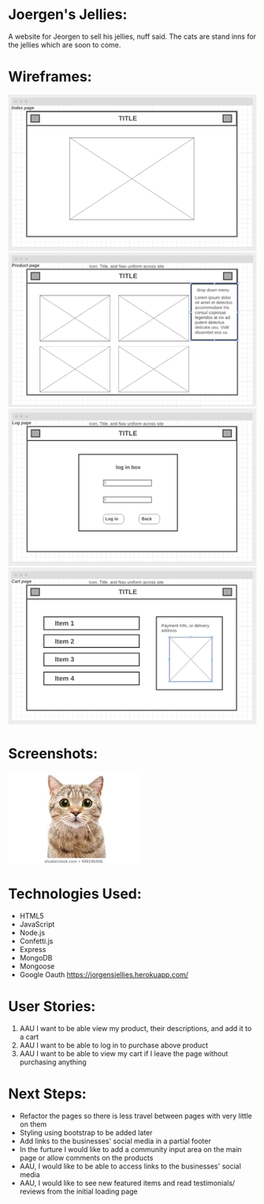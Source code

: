 Joergen's Jellies:
=====
A website for Jeorgen to sell his jellies, nuff said. The cats are stand inns for the jellies which are soon to come.

Wireframes:
=====
![wireframe](public/images/wireframe1.png "index/title page")
![wireframe](public/images/wireframe2.png "product page")
![wireframe](public/images/wireframe3.png "log page")
![wireframe](public/images/wireframe4.png "cart page")

Screenshots:
===== 
![catPic](public/images/catPic.jpeg "stand in cat pic")

Technologies Used:
=====
* HTML5
* JavaScript
* Node.js
* Confetti.js
* Express
* MongoDB
* Mongoose
* Google Oauth
https://jorgensjellies.herokuapp.com/

User Stories: 
=====
1. AAU I want to be able view my product, their descriptions, and add it to a cart
2. AAU I want to be able to log in to purchase above product
3. AAU I want to be able to view my cart if I leave the page without purchasing anything

Next Steps:
=====
* Refactor the pages so there is less travel between pages with very little on them
* Styling using bootstrap to be added later
* Add links to the businesses' social media in a partial footer 
* In the furture I would like to add a community input area on the main page or allow comments on the products
* AAU, I would like to be able to access links to the businesses' social media 
* AAU, I would like to see new featured items and read testimonials/ reviews from the initial loading page
 